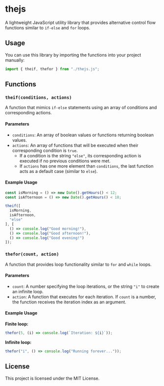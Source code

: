 # thejs

A lightweight JavaScript utility library that provides alternative control flow functions similar to `if-else` and `for` loops.

## Usage

You can use this library by importing the functions into your project manually:

```js
import { theif, thefor } from "./thejs.js";
```

## Functions

### `theif(conditions, actions)`

A function that mimics `if-else` statements using an array of conditions and corresponding actions.

#### Parameters
- `conditions`: An array of boolean values or functions returning boolean values.
- `actions`: An array of functions that will be executed when their corresponding condition is `true`.
  - If a condition is the string `"else"`, its corresponding action is executed if no previous conditions were met.
  - If `actions` has one more element than `conditions`, the last function acts as a default case (similar to `else`).

#### Example Usage

```js
const isMorning = () => new Date().getHours() < 12;
const isAfternoon = () => new Date().getHours() < 18;

theif([
  isMorning,
  isAfternoon,
  "else"
], [
  () => console.log("Good morning!"),
  () => console.log("Good afternoon!"),
  () => console.log("Good evening!")
]);
```

### `thefor(count, action)`

A function that provides loop functionality similar to `for` and `while` loops.

#### Parameters
- `count`: A number specifying the loop iterations, or the string `"i"` to create an infinite loop.
- `action`: A function that executes for each iteration. If `count` is a number, the function receives the iteration index as an argument.

#### Example Usage

**Finite loop:**
```js
thefor(5, (i) => console.log(`Iteration: ${i}`));
```

**Infinite loop:**
```js
thefor("i", () => console.log("Running forever..."));
```

## License

This project is licensed under the MIT License.

